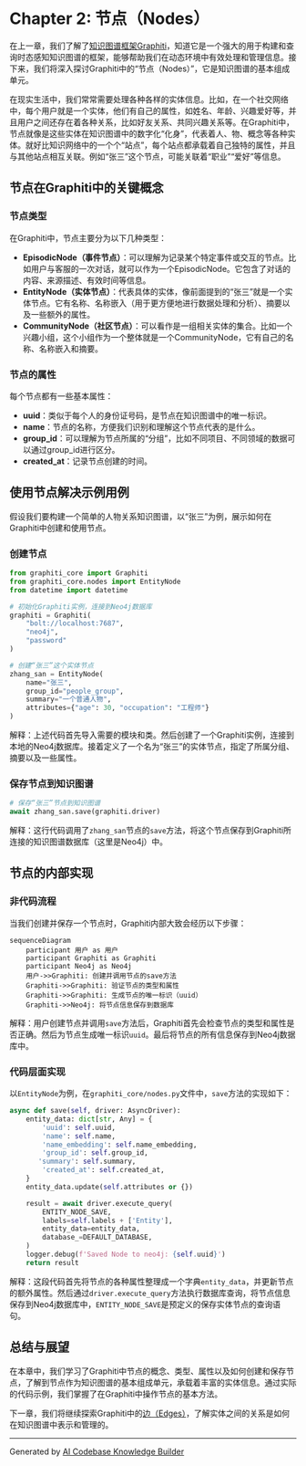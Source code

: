 # Chapter 2: 节点（Nodes）

在上一章，我们了解了[知识图谱框架Graphiti](01_知识图谱框架graphiti_.md)，知道它是一个强大的用于构建和查询时态感知知识图谱的框架，能够帮助我们在动态环境中有效处理和管理信息。接下来，我们将深入探讨Graphiti中的“节点（Nodes）”，它是知识图谱的基本组成单元。

在现实生活中，我们常常需要处理各种各样的实体信息。比如，在一个社交网络中，每个用户就是一个实体，他们有自己的属性，如姓名、年龄、兴趣爱好等，并且用户之间还存在着各种关系，比如好友关系、共同兴趣关系等。在Graphiti中，节点就像是这些实体在知识图谱中的数字化“化身”，代表着人、物、概念等各种实体。就好比知识网络中的一个个“站点”，每个站点都承载着自己独特的属性，并且与其他站点相互关联。例如“张三”这个节点，可能关联着“职业”“爱好”等信息。

## 节点在Graphiti中的关键概念
### 节点类型
在Graphiti中，节点主要分为以下几种类型：
 - **EpisodicNode（事件节点）**：可以理解为记录某个特定事件或交互的节点。比如用户与客服的一次对话，就可以作为一个EpisodicNode。它包含了对话的内容、来源描述、有效时间等信息。
 - **EntityNode（实体节点）**：代表具体的实体，像前面提到的“张三”就是一个实体节点。它有名称、名称嵌入（用于更方便地进行数据处理和分析）、摘要以及一些额外的属性。
 - **CommunityNode（社区节点）**：可以看作是一组相关实体的集合。比如一个兴趣小组，这个小组作为一个整体就是一个CommunityNode，它有自己的名称、名称嵌入和摘要。

### 节点的属性
每个节点都有一些基本属性：
 - **uuid**：类似于每个人的身份证号码，是节点在知识图谱中的唯一标识。
 - **name**：节点的名称，方便我们识别和理解这个节点代表的是什么。
 - **group_id**：可以理解为节点所属的“分组”，比如不同项目、不同领域的数据可以通过group_id进行区分。
 - **created_at**：记录节点创建的时间。

## 使用节点解决示例用例
假设我们要构建一个简单的人物关系知识图谱，以“张三”为例，展示如何在Graphiti中创建和使用节点。

### 创建节点
```python
from graphiti_core import Graphiti
from graphiti_core.nodes import EntityNode
from datetime import datetime

# 初始化Graphiti实例，连接到Neo4j数据库
graphiti = Graphiti(
    "bolt://localhost:7687",
    "neo4j",
    "password"
)

# 创建“张三”这个实体节点
zhang_san = EntityNode(
    name="张三",
    group_id="people_group",
    summary="一个普通人物",
    attributes={"age": 30, "occupation": "工程师"}
)
```
解释：上述代码首先导入需要的模块和类。然后创建了一个Graphiti实例，连接到本地的Neo4j数据库。接着定义了一个名为“张三”的实体节点，指定了所属分组、摘要以及一些属性。

### 保存节点到知识图谱
```python
# 保存“张三”节点到知识图谱
await zhang_san.save(graphiti.driver)
```
解释：这行代码调用了`zhang_san`节点的`save`方法，将这个节点保存到Graphiti所连接的知识图谱数据库（这里是Neo4j）中。

## 节点的内部实现
### 非代码流程
当我们创建并保存一个节点时，Graphiti内部大致会经历以下步骤：
```mermaid
sequenceDiagram
    participant 用户 as 用户
    participant Graphiti as Graphiti
    participant Neo4j as Neo4j
    用户->>Graphiti: 创建并调用节点的save方法
    Graphiti->>Graphiti: 验证节点的类型和属性
    Graphiti->>Graphiti: 生成节点的唯一标识（uuid）
    Graphiti->>Neo4j: 将节点信息保存到数据库
```
解释：用户创建节点并调用`save`方法后，Graphiti首先会检查节点的类型和属性是否正确。然后为节点生成唯一标识`uuid`。最后将节点的所有信息保存到Neo4j数据库中。

### 代码层面实现
以`EntityNode`为例，在`graphiti_core/nodes.py`文件中，`save`方法的实现如下：
```python
async def save(self, driver: AsyncDriver):
    entity_data: dict[str, Any] = {
        'uuid': self.uuid,
        'name': self.name,
        'name_embedding': self.name_embedding,
        'group_id': self.group_id,
       'summary': self.summary,
        'created_at': self.created_at,
    }
    entity_data.update(self.attributes or {})

    result = await driver.execute_query(
        ENTITY_NODE_SAVE,
        labels=self.labels + ['Entity'],
        entity_data=entity_data,
        database_=DEFAULT_DATABASE,
    )
    logger.debug(f'Saved Node to neo4j: {self.uuid}')
    return result
```
解释：这段代码首先将节点的各种属性整理成一个字典`entity_data`，并更新节点的额外属性。然后通过`driver.execute_query`方法执行数据库查询，将节点信息保存到Neo4j数据库中，`ENTITY_NODE_SAVE`是预定义的保存实体节点的查询语句。

## 总结与展望
在本章中，我们学习了Graphiti中节点的概念、类型、属性以及如何创建和保存节点，了解到节点作为知识图谱的基本组成单元，承载着丰富的实体信息。通过实际的代码示例，我们掌握了在Graphiti中操作节点的基本方法。

下一章，我们将继续探索Graphiti中的[边（Edges）](03_边_edges__.md)，了解实体之间的关系是如何在知识图谱中表示和管理的。 

---

Generated by [AI Codebase Knowledge Builder](https://github.com/The-Pocket/Tutorial-Codebase-Knowledge)